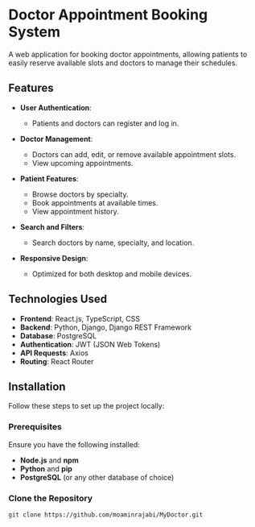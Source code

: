 # Doctor Appointment Booking System

A web application for booking doctor appointments, allowing patients to easily reserve available slots and doctors to manage their schedules.

## Features

- **User Authentication**:
  - Patients and doctors can register and log in.
  
- **Doctor Management**:
  - Doctors can add, edit, or remove available appointment slots.
  - View upcoming appointments.

- **Patient Features**:
  - Browse doctors by specialty.
  - Book appointments at available times.
  - View appointment history.

- **Search and Filters**:
  - Search doctors by name, specialty, and location.

- **Responsive Design**:
  - Optimized for both desktop and mobile devices.

## Technologies Used

- **Frontend**: React.js, TypeScript, CSS
- **Backend**: Python, Django, Django REST Framework
- **Database**: PostgreSQL
- **Authentication**: JWT (JSON Web Tokens)
- **API Requests**: Axios
- **Routing**: React Router

## Installation

Follow these steps to set up the project locally:

### Prerequisites

Ensure you have the following installed:

- **Node.js** and **npm**
- **Python** and **pip**
- **PostgreSQL** (or any other database of choice)

### Clone the Repository

```bash
git clone https://github.com/moaminrajabi/MyDoctor.git
